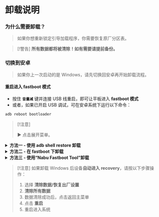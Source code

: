 # 卸载说明

### 为什么需要卸载？
> 如果你想重新锁定引导加载程序，你需要恢复原厂分区表。

> [!警告]
> **所有数据都将被清除！如有需要请提前备份。**

### 切换到安卓
> 如果你上一次启动的是 Windows，请先切换回安卓再开始卸载流程。

#### 重启进入 fastboot 模式
- 按住 **`音量减`** 键并连接 USB 线重启，即可让平板进入 **fastboot 模式**
- 或者，如果已开启 USB 调试，可在安卓系统下运行以下命令：
```cmd
adb reboot bootloader
```

> [!注意]
>
> ▶️ 点击展开菜单。

<details>
  <summary><strong>方法一 - 使用 adb shell restore 卸载</strong></summary>

### 前置条件
- [```Android platform tools```](https://developer.android.com/studio/releases/platform-tools)

- [```修改后的 Recovery 镜像```](https://github.com/erdilS/Port-Windows-11-Xiaomi-Pad-5/releases/download/1.0/recovery.img) 

#### 启动修改版 recovery
> 在 platform-tools 文件夹内打开 CMD 窗口，然后（平板处于 fastboot 模式时）运行：
```cmd
fastboot boot path\to\recovery.img
```

### 恢复分区布局
> [!警告]
> 这会清除你的安卓文件。如有需要请提前备份。

```cmd
adb shell restore
```

#### 重启进入安卓
```cmd
adb reboot 
```

## 完成！

</details>

<details>
  <summary><strong>方法二 - 在 fastboot 下卸载</strong></summary>

### 前置条件
- [```Android platform tools```](https://developer.android.com/studio/releases/platform-tools)

- [```gpt_both0.bin```](https://github.com/erdilS/Port-Windows-11-Xiaomi-Pad-5/releases/download/1.0/gpt_both0.bin) 

### 恢复分区表   
> 将 ```path\to\gpt_both0.bin``` 替换为 gpt_both0.bin 文件的实际路径。
```cmd
fastboot flash partition:0 path\to\gpt_both0.bin
```

#### 擦除用户数据
> 为避免卡开机动画并恢复文件系统大小
```cmd
fastboot -w
```

#### 重启进入安卓
```cmd
fastboot reboot
```

## 完成！

</details>

<details>
  <summary><strong>方法三 - 使用“Nabu Fastboot Tool”卸载</strong></summary>

### 前置条件
 `一根`**`数据线`**`，用于连接你的`**`小米平板5`**`和`**`其他设备`**`

 **`任意其他设备（Android、Windows、Mac 或 Linux）`**

### 连接到网页 Fastboot 工具
- 在任意设备的浏览器中打开 **[Nabu Fastboot Tool](https://arkt-7.github.io/nabu/)**。
- 点击 **`Connect Device Fastboot`** 按钮。
- 在弹出的列表中选择 **`Android`** 并**允许**权限。

### 格式化并恢复原厂分区
- 向下滚动到 **`Format/wipe make Partition Stock`** 区域。
- 在输入框中输入 **`format`**。
- 点击 **`Format/Wipe`** 按钮，弹出警告时点击 **`OK`**。
- 格式化完成后会弹出成功提示，点击 **`OK`** 关闭。
- 向上滚动，点击 **`Reboot Device`** 按钮重启设备。

## 完成！

</details>

> [!注意]
> 如果卸载 Windows 后设备**自动进入 recovery**，请按以下步骤操作：
> 1. 选择 **清除数据/恢复出厂设置**
> 2. **清除所有数据**
> 3. 数据清除成功后，点击返回主菜单
> 4. 点击 **重启**
> 5. 重启进入系统
